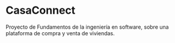 # CasaConnect
Proyecto de Fundamentos de la ingeniería en software, sobre una plataforma de compra y venta de viviendas.

